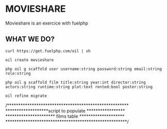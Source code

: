 # MOVIESHARE
Movieshare is an exercice with fuelphp

## WHAT WE DO?

```curl https://get.fuelphp.com/oil | sh```

```oil create movieshare```

```php oil g scaffold user username:string password:string email:string role:string```

```php oil g scaffold film title:string year:int director:string actors:string runtime:string plot:text rented:bool poster:string```

```oil refine migrate```



/******************************************************
*******************script to populate *****************
********************** films table ********************
******************************************************/

<?php
    $string = file_get_contents("films.json", FILE_USE_INCLUDE_PATH);
    $brut = json_decode($string, true);
    $top = $brut["feed"]["entry"];

    $arrayTitle = [];
    foreach ($top as $value) {
        array_push($arrayTitle, $value["im:name"]["label"]);
    }

    
    $arrayFilms = [];
    
    foreach ($arrayTitle as $value) {
        $api = 'http://www.omdbapi.com/?apikey=f75df4c9&t=';
        $arrayFilm = [];
        $titleSplit = (explode(" ", $value));
        foreach ($titleSplit as $word) {
            $api .= $word.'+';
        }

        $json = file_get_contents($api, FILE_USE_INCLUDE_PATH);
        $info = json_decode($json, true);

        $arrayFilm["title"] = (isset($info["Title"]) ? $info["Title"] : null);
        $arrayFilm["director"] = (isset($info["Director"]) ? $info["Director"] : null);
        $arrayFilm["actors"] = (isset($info["Actors"]) ? $info["Actors"] : null);
        $arrayFilm["year"] = (isset($info["Year"]) ? $info["Year"] : null);
        $arrayFilm["runtime"] = (isset($info["Runtime"]) ? $info["Runtime"] : null);
        $arrayFilm["plot"] = (isset($info["Plot"]) ? $info["Plot"] : null);
        $arrayFilm["poster"] = (isset($info["Poster"]) ? $info["Poster"] : null);
        $arrayFilm["rented"] = 0;
        array_push($arrayFilms, $arrayFilm);
    }

        return $arrayFilms;



        /***************************************
        ****************************************
        ****************************************
        ***************************************/